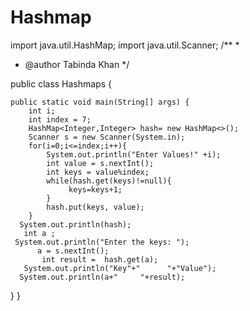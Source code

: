 # Hashmap
import java.util.HashMap;
import java.util.Scanner;
/**
 *
 * @author Tabinda Khan
 */
 
public class Hashmaps {

    public static void main(String[] args) {
        int i;
        int index = 7;
        HashMap<Integer,Integer> hash= new HashMap<>();
        Scanner s = new Scanner(System.in);
        for(i=0;i<=index;i++){
            System.out.println("Enter Values!" +i);
            int value = s.nextInt();
            int keys = value%index;
            while(hash.get(keys)!=null){
                 keys=keys+1;
            }    
            hash.put(keys, value);       
        }   
      System.out.println(hash);      
       int a ;
     System.out.println("Enter the keys: ");
          a = s.nextInt();
           int result =  hash.get(a);
       System.out.println("Key"+"      "+"Value");
      System.out.println(a+"     "+result);
}
}  
